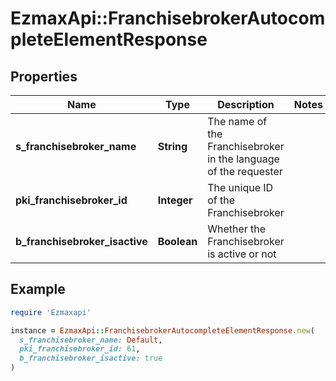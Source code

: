 # EzmaxApi::FranchisebrokerAutocompleteElementResponse

## Properties

| Name | Type | Description | Notes |
| ---- | ---- | ----------- | ----- |
| **s_franchisebroker_name** | **String** | The name of the Franchisebroker in the language of the requester |  |
| **pki_franchisebroker_id** | **Integer** | The unique ID of the Franchisebroker |  |
| **b_franchisebroker_isactive** | **Boolean** | Whether the Franchisebroker is active or not |  |

## Example

```ruby
require 'Ezmaxapi'

instance = EzmaxApi::FranchisebrokerAutocompleteElementResponse.new(
  s_franchisebroker_name: Default,
  pki_franchisebroker_id: 61,
  b_franchisebroker_isactive: true
)
```

